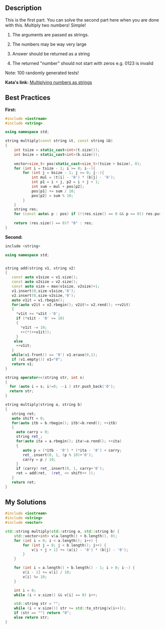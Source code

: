 ## Description

This is the first part. You can solve the second part here when you are done with this. Multiply two numbers! Simple!

1. The arguments are passed as strings.
   
2. The numbers may be way very large
   
3. Answer should be returned as a string
   
4. The returned "number" should not start with zeros e.g. 0123 is invalid

Note: 100 randomly generated tests!


**Kata's link:** [Multiplying numbers as strings](https://www.codewars.com/kata/55911ef14065454c75000062/cpp)

## Best Practices

**First:**
```cpp
#include <iostream>
#include <string>

using namespace std;

string multiply(const string &t, const string &b)
{
    int tsize = static_cast<int>(t.size());
    int bsize = static_cast<int>(b.size());
  
    vector<size_t> pos(static_cast<size_t>(tsize + bsize), 0);
    for (int i = tsize - 1; i >= 0; i--){
        for (int j = bsize - 1; j >= 0; j--){
            int mul = (t[i] - '0') * (b[j] - '0');
            int p1 = i + j, p2 = i + j + 1;
            int sum = mul + pos[p2];
            pos[p1] += sum / 10;
            pos[p2] = sum % 10;
        }
    }
    string res;
    for (const auto& p : pos) if (!(res.size() == 0 && p == 0)) res.push_back('0'+p);
    
    return (res.size() == 0)? "0" : res;
}
```

**Second:**
```cpp
include <string>

using namespace std;


string add(string v1, string v2)
{
   const auto v1size = v1.size();
   const auto v2size = v2.size();
   const auto size = max(v1size, v2size)+1;
   v1.insert(0,size-v1size,'0');
   v2.insert(0,size-v2size,'0');
   auto v1it = v1.rbegin();
   for(auto v2it = v2.rbegin(); v2it!= v2.rend(); ++v2it)
   {
     *v1it += *v2it -'0';
     if (*v1it - '0' >= 10)
     {
       *v1it -= 10;
       ++(*(++v1it));
     }
    else
     ++v1it;
   }
   while(v1.front() == '0') v1.erase(0,1);
   if (v1.empty()) v1="0";
   return v1;
}

string operator<<(string str, int s)
{
  for (auto i = s; i!=0; --i ) str.push_back('0');
  return str;
}

string multiply(string a, string b)
{
   string ret;
   auto shift = 0;
   for(auto itb = b.rbegin(); itb!=b.rend(); ++itb)
   {
     auto carry = 0;
     string ret_;
     for(auto ita = a.rbegin(); ita!=a.rend(); ++ita)
     {
        auto p = (*itb - '0') * (*ita - '0') + carry;
        ret_.insert(0, 1, (p % 10)+'0');
        carry = p / 10;
     }
     if (carry) ret_.insert(0, 1, carry+'0');
     ret = add(ret,  (ret_ << shift++ ));
   }
   return ret;
}
```

## My Solutions
```cpp
#include <iostream>
#include <string>
#include <vector>

std::string multiply(std::string a, std::string b) {
    std::vector<int> v(a.length() + b.length(), 0);
    for (int i = 0; i < a.length(); i++) {
        for (int j = 0; j < b.length(); j++) {
            v[i + j + 1] += (a[i] - '0') * (b[j] - '0');
        }
    }

    for (int i = a.length() + b.length() - 1; i > 0; i--) {
        v[i - 1] += v[i] / 10;
        v[i] %= 10;
    }

    int i = 0;
    while (i < v.size() && v[i] == 0) i++;

    std::string str = "";
    while (i < v.size()) str += std::to_string(v[i++]);
    if (str == "") return "0";
    else return str;
}
```
